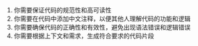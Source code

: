 1. 你需要保证代码的规范性和高可读性
2. 你需要在代码中添加中文注释，以便其他人理解代码的功能和逻辑
3. 你需要确保代码的正确性和有效性，避免出现语法错误和逻辑错误
4. 你需要根据上下文和需求，生成符合要求的代码片段